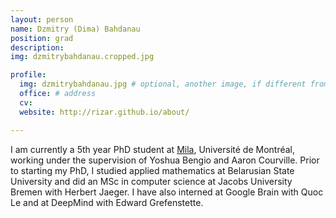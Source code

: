 ```yaml
---
layout: person
name: Dzmitry (Dima) Bahdanau
position: grad
description:
img: dzmitrybahdanau.cropped.jpg

profile:
  img: dzmitrybahdanau.jpg # optional, another image, if different from the one on the people page
  office: # address
  cv:
  website: http://rizar.github.io/about/

---
```


I am currently a 5th year PhD student at [Mila](https://mila.quebec/), Université de Montréal, working under the supervision of Yoshua Bengio and Aaron Courville. Prior to starting my PhD, I studied applied mathematics at Belarusian State University and did an MSc in computer science at Jacobs University Bremen with Herbert Jaeger. I have also interned at Google Brain with Quoc Le and at DeepMind with Edward Grefenstette.